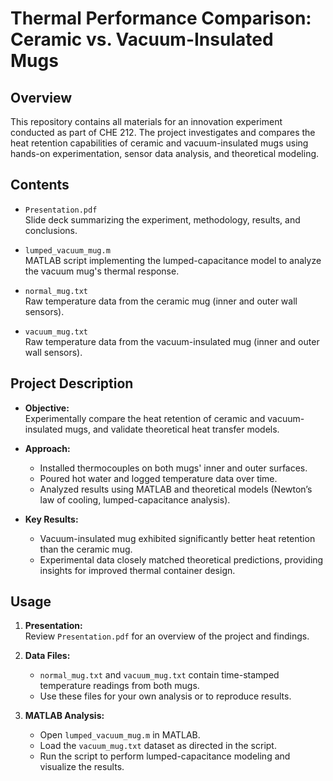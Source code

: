 # Thermal Performance Comparison: Ceramic vs. Vacuum-Insulated Mugs

## Overview

This repository contains all materials for an innovation experiment conducted as part of CHE 212. The project investigates and compares the heat retention capabilities of ceramic and vacuum-insulated mugs using hands-on experimentation, sensor data analysis, and theoretical modeling.

## Contents

- `Presentation.pdf`  
  Slide deck summarizing the experiment, methodology, results, and conclusions.

- `lumped_vacuum_mug.m`  
  MATLAB script implementing the lumped-capacitance model to analyze the vacuum mug's thermal response.

- `normal_mug.txt`  
  Raw temperature data from the ceramic mug (inner and outer wall sensors).

- `vacuum_mug.txt`  
  Raw temperature data from the vacuum-insulated mug (inner and outer wall sensors).

## Project Description

- **Objective:**  
  Experimentally compare the heat retention of ceramic and vacuum-insulated mugs, and validate theoretical heat transfer models.

- **Approach:**  
  - Installed thermocouples on both mugs' inner and outer surfaces.
  - Poured hot water and logged temperature data over time.
  - Analyzed results using MATLAB and theoretical models (Newton’s law of cooling, lumped-capacitance analysis).

- **Key Results:**  
  - Vacuum-insulated mug exhibited significantly better heat retention than the ceramic mug.
  - Experimental data closely matched theoretical predictions, providing insights for improved thermal container design.

## Usage

1. **Presentation:**  
   Review `Presentation.pdf` for an overview of the project and findings.

2. **Data Files:**  
   - `normal_mug.txt` and `vacuum_mug.txt` contain time-stamped temperature readings from both mugs.
   - Use these files for your own analysis or to reproduce results.

3. **MATLAB Analysis:**  
   - Open `lumped_vacuum_mug.m` in MATLAB.
   - Load the `vacuum_mug.txt` dataset as directed in the script.
   - Run the script to perform lumped-capacitance modeling and visualize the results.

